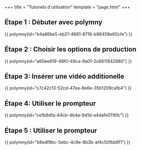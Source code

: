 +++
title = "Tutoriels d'utilisation"
template = "page.html"
+++

## Étape 1 : Débuter avec polymny

{{ polymny(id="b4a86be5-eb21-4681-8716-b96458e60cfe") }}

## Étape 2 : Choisir les options de production

{{ polymny(id="a60ee619-48f0-49ca-9a01-2c6611842980") }}

## Étape 3: Insérer une vidéo additionelle

{{ polymny(id="c7c42c13-52cd-47ea-8e6e-35b1209ca1b4") }}

## Étape 4: Utiliser le prompteur

{{ polymny(id="ce1b9dfa-44cb-4b4a-9d1d-a4dafe0116fc") }}


## Étape 5 : Utiliser le prompteur

{{ polymny(id="b8edf9bc-5ebc-4c9e-8b3b-af4c50fbb6f1") }}


